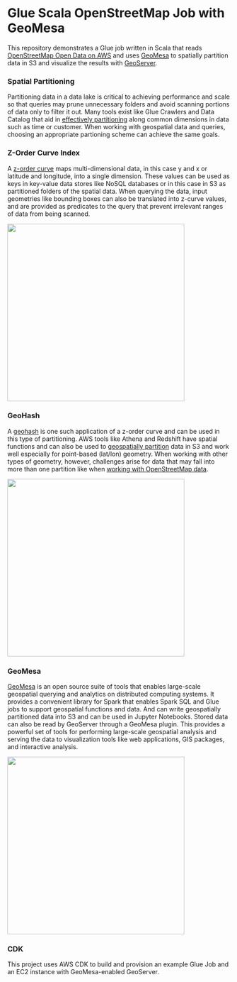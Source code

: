 # Glue Scala OpenStreetMap Job with GeoMesa
This repository demonstrates a Glue job written in Scala that reads [OpenStreetMap Open Data on AWS](https://registry.opendata.aws/osm/) and uses [GeoMesa](https://www.geomesa.org/) to spatially partition data in S3 and visualize the results with [GeoServer](https://geoserver.org/).

### Spatial Partitioning
Partitioning data in a data lake is critical to achieving performance and scale so that queries may prune unnecessary folders and avoid scanning portions of data only to filter it out.  Many tools exist like Glue Crawlers and Data Catalog that aid in [effectively partitioning](https://aws.amazon.com/blogs/big-data/work-with-partitioned-data-in-aws-glue/) along common dimensions in data such as time or customer.  When working with geospatial data and queries, choosing an appropriate partioning scheme can achieve the same goals.  
### Z-Order Curve Index
A [z-order curve](https://en.wikipedia.org/wiki/Z-order_curve) maps multi-dimensional data, in this case y and x or latitude and longitude, into a single dimension.  These values can be used as keys in key-value data stores like NoSQL databases or in this case in S3 as partitioned folders of the spatial data.  When querying the data, input geometries like bounding boxes can also be translated into z-curve values, and are provided as predicates to the query that prevent irrelevant ranges of data from being scanned.

<img src="https://www.geomesa.org/documentation/stable/_images/Zcurve-HiRes.png" width="400">

### GeoHash
A [geohash](https://en.wikipedia.org/wiki/Geohash) is one such application of a z-order curve and can be used in this type of partitioning.  AWS tools like Athena and Redshift have spatial functions and can also be used to [geospatially partition](https://aws.amazon.com/blogs/publicsector/how-partition-geospatial-data-lake-analysis-amazon-redshift/) data in S3 and work well especially for point-based (lat/lon) geometry.  When working with other types of geometry, however, challenges arise for data that may fall into more than one partition like when [working with OpenStreetMap data](https://aws.amazon.com/blogs/big-data/querying-openstreetmap-with-amazon-athena/).

<img src="https://images.ctfassets.net/3prze68gbwl1/assetglossary-17su9wok1ui0z7r/55420735eef7b0469e22092fdc0683f4/geohashing-large-scale-example.jpeg" width="400">

### GeoMesa
[GeoMesa](https://www.geomesa.org/) is an open source suite of tools that enables large-scale geospatial querying and analytics on distributed computing systems. It provides a convenient library for Spark that enables Spark SQL and Glue jobs to support geospatial functions and data.  And can write geospatially partitioned data into S3 and can be used in Jupyter Notebooks.  Stored data can also be read by GeoServer through a GeoMesa plugin.  This provides a powerful set of tools for performing large-scale geospatial analysis and serving the data to visualization tools like web applications, GIS packages, and interactive analysis.

<img src="https://www.geomesa.org/documentation/stable/_images/jupyter-leaflet.png" width="400">

### CDK
This project uses AWS CDK to build and provision an example Glue Job and an EC2 instance with GeoMesa-enabled GeoServer.

